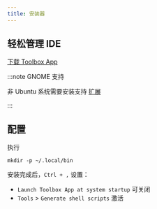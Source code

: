 ```yaml
---
title: 安装器
---
```


## 轻松管理 IDE

<p><a className="button" style={{borderRadius:'50vh',background:'coral'}} href="https://www.jetbrains.com/toolbox-app/download/download-thanks.html" target="_blank">
下载 Toolbox App
</a></p>

:::note GNOME 支持

非 Ubuntu 系统需要安装支持 [扩展](https://extensions.gnome.org/extension/615/appindicator-support/)

:::

## 配置

执行

    mkdir -p ~/.local/bin

安装完成后，`Ctrl + ,` 设置：

- `Launch Toolbox App at system startup` 可关闭
- `Tools` > `Generate shell scripts` 激活

<!--
## 基础介绍

https://www.jetbrains.com/help/idea/using-code-editor.html?keymap=primary_gnome

:::note 推荐的设置

在页面内 `Ctrl + F` 搜索 "Settings/Preferences" 进行设置

:::
-->
